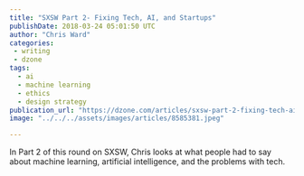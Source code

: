 ```yaml
---
title: "SXSW Part 2- Fixing Tech, AI, and Startups"
publishDate: 2018-03-24 05:01:50 UTC
author: "Chris Ward"
categories:
 - writing
 - dzone
tags:
  - ai
  - machine learning
  - ethics
  - design strategy
publication_url: "https://dzone.com/articles/sxsw-part-2-fixing-tech-ai-and-startups"
image: "../../../assets/images/articles/8585381.jpeg"

---
```

In Part 2 of this round on SXSW, Chris looks at what people had to say about machine learning, artificial intelligence, and the problems with tech.

